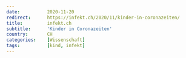 ```yaml
---
date:          2020-11-20
redirect:      https://infekt.ch/2020/11/kinder-in-coronazeiten/
title:         infekt.ch
subtitle:      'Kinder in Coronazeiten'
country:       CH
categories:    [Wissenschaft]
tags:          [kind, infekt]
---
```

